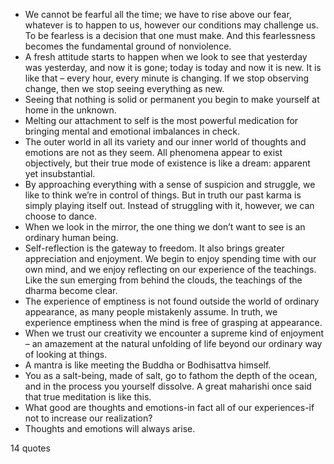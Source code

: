  - We cannot be fearful all the time; we have to rise above our fear, whatever is to happen to us, however our conditions may challenge us. To be fearless is a decision that one must make. And this fearlessness becomes the fundamental ground of nonviolence.
 - A fresh attitude starts to happen when we look to see that yesterday was yesterday, and now it is gone; today is today and now it is new. It is like that – every hour, every minute is changing. If we stop observing change, then we stop seeing everything as new.
 - Seeing that nothing is solid or permanent you begin to make yourself at home in the unknown.
 - Melting our attachment to self is the most powerful medication for bringing mental and emotional imbalances in check.
 - The outer world in all its variety and our inner world of thoughts and emotions are not as they seem. All phenomena appear to exist objectively, but their true mode of existence is like a dream: apparent yet insubstantial.
 - By approaching everything with a sense of suspicion and struggle, we like to think we’re in control of things. But in truth our past karma is simply playing itself out. Instead of struggling with it, however, we can choose to dance.
 - When we look in the mirror, the one thing we don’t want to see is an ordinary human being.
 - Self-reflection is the gateway to freedom. It also brings greater appreciation and enjoyment. We begin to enjoy spending time with our own mind, and we enjoy reflecting on our experience of the teachings. Like the sun emerging from behind the clouds, the teachings of the dharma become clear.
 - The experience of emptiness is not found outside the world of ordinary appearance, as many people mistakenly assume. In truth, we experience emptiness when the mind is free of grasping at appearance.
 - When we trust our creativity we encounter a supreme kind of enjoyment – an amazement at the natural unfolding of life beyond our ordinary way of looking at things.
 - A mantra is like meeting the Buddha or Bodhisattva himself.
 - You as a salt-being, made of salt, go to fathom the depth of the ocean, and in the process you yourself dissolve. A great maharishi once said that true meditation is like this.
 - What good are thoughts and emotions-in fact all of our experiences-if not to increase our realization?
 - Thoughts and emotions will always arise.

14 quotes